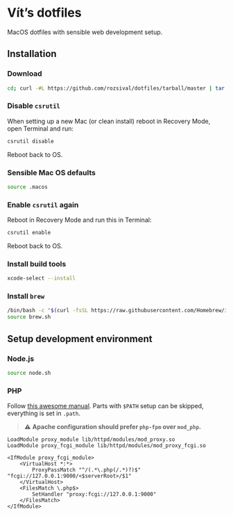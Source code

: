 # Vít’s dotfiles

MacOS dotfiles with sensible web development setup.

## Installation

### Download

```bash
cd; curl -#L https://github.com/rozsival/dotfiles/tarball/master | tar -xzv --strip-components 1 --exclude={README.md,bootstrap.sh,.osx,LICENSE-MIT.txt}
```

### Disable `csrutil`

When setting up a new Mac (or clean install) reboot in Recovery Mode, open Terminal and run:

```bash
csrutil disable
```

Reboot back to OS.

### Sensible Mac OS defaults

```bash
source .macos
```

### Enable `csrutil` again

Reboot in Recovery Mode and run this in Terminal:

```bash
csrutil enable
```

Reboot back to OS.

### Install build tools

```bash
xcode-select --install
```

### Install `brew`

```bash
/bin/bash -c "$(curl -fsSL https://raw.githubusercontent.com/Homebrew/install/master/install.sh)"
source brew.sh
```

## Setup development environment

### Node.js

```bash
source node.sh
```

### PHP

Follow [this awesome manual](https://getgrav.org/blog/macos-bigsur-apache-multiple-php-versions). Parts with `$PATH` setup can be skipped, everything is set in `.path`.

> ⚠️ **Apache configuration should prefer `php-fpm` over `mod_php`.**

```apacheconf
LoadModule proxy_module lib/httpd/modules/mod_proxy.so
LoadModule proxy_fcgi_module lib/httpd/modules/mod_proxy_fcgi.so

<IfModule proxy_fcgi_module>
    <VirtualHost *:*>
        ProxyPassMatch "^/(.*\.php(/.*)?)$" "fcgi://127.0.0.1:9000/<$serverRoot>/$1"
    </VirtualHost>
    <FilesMatch \.php$>
        SetHandler "proxy:fcgi://127.0.0.1:9000"
    </FilesMatch>
</IfModule>
```
